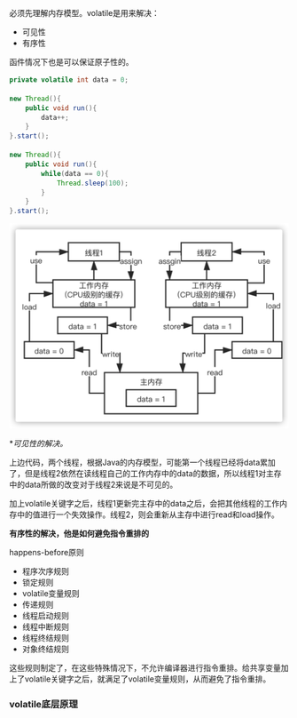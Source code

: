 必须先理解内存模型。volatile是用来解决：

* 可见性
* 有序性

函件情况下也是可以保证原子性的。

```java
private volatile int data = 0;

new Thread(){
	public void run(){
		data++;
	}
}.start();

new Thread(){
	public void run(){
		while(data == 0){
			Thread.sleep(100);
		}
	}
}.start();
```

![image-20210727133611079](./assets/volatile%E5%85%B3%E9%94%AE%E5%AD%97%E7%9A%84%E5%8E%9F%E7%90%86/image-20210727133611079.png)



**可见性的解决。*

上边代码，两个线程，根据Java的内存模型，可能第一个线程已经将data累加了，但是线程2依然在读线程自己的工作内存中的data的数据，所以线程1对主存中的data所做的改变对于线程2来说是不可见的。

加上volatile关键字之后，线程1更新完主存中的data之后，会把其他线程的工作内存中的值进行一个失效操作。线程2，则会重新从主存中进行read和load操作。



**有序性的解决，他是如何避免指令重排的**

happens-before原则

* 程序次序规则
* 锁定规则
* volatile变量规则
* 传递规则
* 线程启动规则
* 线程中断规则
* 线程终结规则
* 对象终结规则

这些规则制定了，在这些特殊情况下，不允许编译器进行指令重排。给共享变量加上了volatile关键字之后，就满足了volatile变量规则，从而避免了指令重排。



### volatile底层原理

























